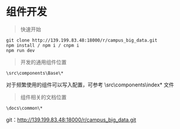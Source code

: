 # 组件开发

> 快速开始

```
git clone http://139.199.83.48:18000/r/campus_big_data.git  
npm install / npm i / cnpm i
npm run dev
```

> 开发的通用组件位置

```
\src\components\Base\*
```

对于频繁使用的组件可以写入配置，可参考  \src\components\index* 文件


> 组件相关的文档位置

```
\docs\common\*
```

git：http://139.199.83.48:18000/r/campus_big_data.git 
